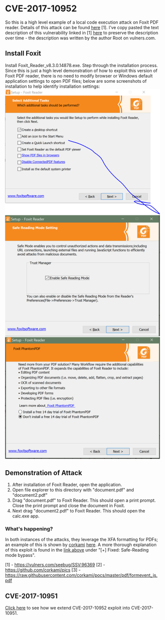 # CVE-2017-10952

So this is a high level example of a local code execution attack on Foxit PDF reader.  Details of this attack can be found [here](https://vulners.com/seebug/SSV:96369) [1].  I've copy pasted the text description of this vulnerability linked in [1] [here](./Root.md) to preserve the description over time - the description was written by the author Root on vulners.com.

## Install Foxit

Install Foxit_Reader_v8.3.0.14878.exe.  Step through the installation process.  Since this is just a high level demonstration of how to exploit this version of Foxit PDF reader, there is no need to modify browser or Windows default application settings to open PDF files; below are some screenshots of installation to help identify installation settings:
![](./foxit-install-1.PNG)
![](./foxit-install-2.PNG)
![](./foxit-install-3.PNG)

## Demonstration of Attack

  1. After installation of Foxit Reader, open the application.
  1. Open file explorer to this directory with "document.pdf" and "document2.pdf"
  1. Drag "document.pdf" to Foxit Reader.  This should open a print prompt.  Close the print prompt and close the document in Foxit.
  1. Next drag "document2.pdf" to Foxit Reader.  This should open the calc.exe app.  

### What's happening?

In both instances of the attacks, they leverage the XFA formatting for PDFs; an example of this is shown by [corkami](https://github.com/corkami/pics) [here](https://raw.githubusercontent.com/corkami/pocs/master/pdf/formevent_js.pdf).  A more thorough explanation of this exploit is found in the [link above](https://vulners.com/seebug/SSV:96369) under "[+] Fixed: Safe-Reading mode bypass".

[1] - https://vulners.com/seebug/SSV:96369
[2] - https://github.com/corkami/pics
[3] - https://raw.githubusercontent.com/corkami/pocs/master/pdf/formevent_js.pdf

## CVE-2017-10951

[Click here](./CVE-2017-10951.md) to see how we extend CVE-2017-10952 exploit into CVE-2017-10951.
